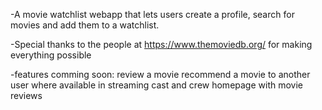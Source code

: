 -A movie watchlist webapp that lets users create a profile, search for movies and add them to a watchlist.

-Special thanks to the people at https://www.themoviedb.org/ for making everything possible

-features comming soon:
review a movie
recommend a movie to another user
where available in streaming
cast and crew
homepage with movie reviews
